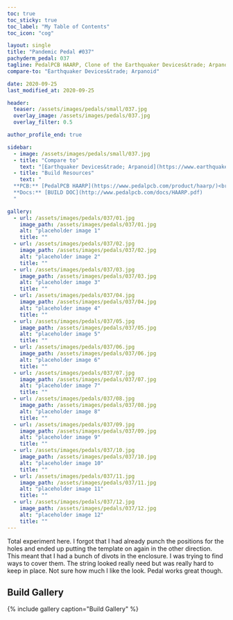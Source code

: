 ```yaml
---
toc: true
toc_sticky: true
toc_label: "My Table of Contents"
toc_icon: "cog"

layout: single
title: "Pandemic Pedal #037"
pachyderm_pedal: 037
tagline: PedalPCB HAARP, Clone of the Earthquaker Devices&trade; Arpanoid
compare-to: "Earthquaker Devices&trade; Arpanoid"

date: 2020-09-25
last_modified_at: 2020-09-25

header:
  teaser: /assets/images/pedals/small/037.jpg
  overlay_image: /assets/images/pedals/037.jpg
  overlay_filter: 0.5

author_profile_end: true

sidebar:
  - image: /assets/images/pedals/small/037.jpg
  - title: "Compare to"
    text: "[Earthquaker Devices&trade; Arpanoid](https://www.earthquakerdevices.com/arpanoid)"
  - title: "Build Resources"
    text: "
  **PCB:** [PedalPCB HAARP](https://www.pedalpcb.com/product/haarp/)<br>
  **Docs:** [BUILD DOC](http://www.pedalpcb.com/docs/HAARP.pdf)
  "

gallery:
  - url: /assets/images/pedals/037/01.jpg
    image_path: /assets/images/pedals/037/01.jpg
    alt: "placeholder image 1"
    title: ""
  - url: /assets/images/pedals/037/02.jpg
    image_path: /assets/images/pedals/037/02.jpg
    alt: "placeholder image 2"
    title: ""
  - url: /assets/images/pedals/037/03.jpg
    image_path: /assets/images/pedals/037/03.jpg
    alt: "placeholder image 3"
    title: ""
  - url: /assets/images/pedals/037/04.jpg
    image_path: /assets/images/pedals/037/04.jpg
    alt: "placeholder image 4"
    title: ""
  - url: /assets/images/pedals/037/05.jpg
    image_path: /assets/images/pedals/037/05.jpg
    alt: "placeholder image 5"
    title: ""
  - url: /assets/images/pedals/037/06.jpg
    image_path: /assets/images/pedals/037/06.jpg
    alt: "placeholder image 6"
    title: ""
  - url: /assets/images/pedals/037/07.jpg
    image_path: /assets/images/pedals/037/07.jpg
    alt: "placeholder image 7"
    title: ""
  - url: /assets/images/pedals/037/08.jpg
    image_path: /assets/images/pedals/037/08.jpg
    alt: "placeholder image 8"
    title: ""
  - url: /assets/images/pedals/037/09.jpg
    image_path: /assets/images/pedals/037/09.jpg
    alt: "placeholder image 9"
    title: ""
  - url: /assets/images/pedals/037/10.jpg
    image_path: /assets/images/pedals/037/10.jpg
    alt: "placeholder image 10"
    title: ""
  - url: /assets/images/pedals/037/11.jpg
    image_path: /assets/images/pedals/037/11.jpg
    alt: "placeholder image 11"
    title: ""
  - url: /assets/images/pedals/037/12.jpg
    image_path: /assets/images/pedals/037/12.jpg
    alt: "placeholder image 12"
    title: ""
---
```


Total experiment here. I forgot that I had already punch the positions for the holes and ended up putting the template on again in the other direction. This meant that I had a bunch of divots in the enclosure. I was trying to find ways to cover them. The string looked really need but was really hard to keep in place. Not sure how much I like the look. Pedal works great though.

## Build Gallery

{% include gallery caption="Build Gallery" %}